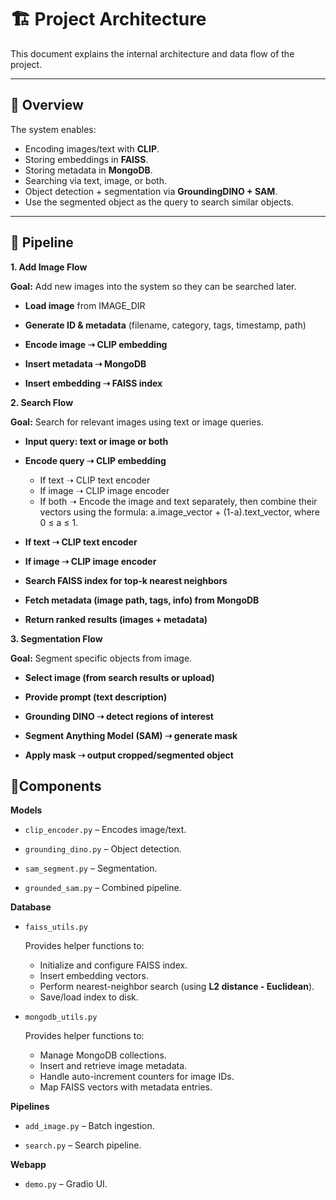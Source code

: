 # 🏗️ Project Architecture

This document explains the internal architecture and data flow of the project.

---

## 📖 Overview

The system enables:
- Encoding images/text with **CLIP**.
- Storing embeddings in **FAISS**.
- Storing metadata in **MongoDB**.
- Searching via text, image, or both.
- Object detection + segmentation via **GroundingDINO + SAM**.
- Use the segmented object as the query to search similar objects.
---

## 🔄 Pipeline
**1. Add Image Flow**

**Goal:** Add new images into the system so they can be searched later.

* **Load image** from IMAGE_DIR

* **Generate ID & metadata** (filename, category, tags, timestamp, path)

* **Encode image ➝ CLIP embedding**

* **Insert metadata ➝ MongoDB**

* **Insert embedding ➝ FAISS index**


**2. Search Flow**

**Goal:** Search for relevant images using text or image queries.

* **Input query: text or image or both**

* **Encode query ➝ CLIP embedding**
    - If text ➝ CLIP text encoder
    - If image ➝ CLIP image encoder
    - If both ➝ Encode the image and text separately, then combine their vectors using the formula: a.image_vector + (1-a).text_vector, where 0 ≤ a ≤ 1.
- **If text ➝ CLIP text encoder**

- **If image ➝ CLIP image encoder**

- **Search FAISS index for top-k nearest neighbors**

- **Fetch metadata (image path, tags, info) from MongoDB**

- **Return ranked results (images + metadata)**

**3. Segmentation Flow**

**Goal:** Segment specific objects from image.

* **Select image (from search results or upload)**

* **Provide prompt (text description)**

* **Grounding DINO ➝ detect regions of interest**

* **Segment Anything Model (SAM) ➝ generate mask**

* **Apply mask ➝ output cropped/segmented object**

## 🧩Components

**Models**

* `clip_encoder.py` – Encodes image/text.

* `grounding_dino.py` – Object detection.

* `sam_segment.py` – Segmentation.

* `grounded_sam.py` – Combined pipeline.

**Database**

* `faiss_utils.py`

    Provides helper functions to:
    - Initialize and configure FAISS index.
    - Insert embedding vectors.
    - Perform nearest-neighbor search (using **L2 distance - Euclidean**).
    - Save/load index to disk.

* `mongodb_utils.py`

    Provides helper functions to:
    - Manage MongoDB collections.
    - Insert and retrieve image metadata.
    - Handle auto-increment counters for image IDs.
    - Map FAISS vectors with metadata entries.
  
**Pipelines**

* `add_image.py` – Batch ingestion.

* `search.py` – Search pipeline.

**Webapp**

* `demo.py` – Gradio UI.